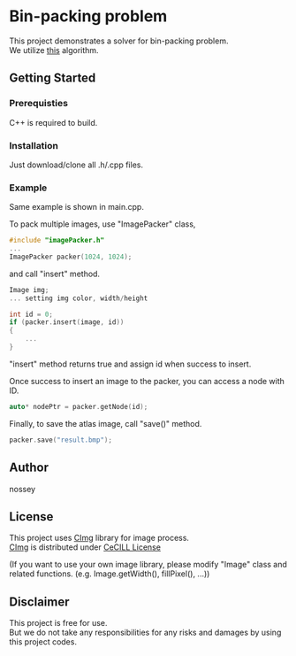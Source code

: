 # Bin-packing problem
This project demonstrates a solver for bin-packing problem.<br>
We utilize <a href="http://blackpawn.com/texts/lightmaps/default.html">this</a> algorithm.

## Getting Started
### Prerequisties
C++ is required to build.

### Installation
Just download/clone all .h/.cpp files.

### Example
Same example is shown in main.cpp.

To pack multiple images, use "ImagePacker" class,
```cpp
#include "imagePacker.h"
...
ImagePacker packer(1024, 1024);
```

and call "insert" method.

```cpp
Image img;
... setting img color, width/height

int id = 0;
if (packer.insert(image, id))
{
    ...
}
```
"insert" method returns true and assign id when success to insert.

Once success to insert an image to the packer, you can access a node with ID.
```cpp
auto* nodePtr = packer.getNode(id);
```

Finally, to save the atlas image, call "save()" method.
```cpp
packer.save("result.bmp");
```

## Author
nossey

## License
This project uses <a href="http://cimg.eu/">CImg</a> library for image process.<br>
<a href="http://cimg.eu/">CImg</a> is distributed under <a href="http://www.cecill.info/">CeCILL License</a>

(If you want to use your own image library, please modify "Image" class and related functions. (e.g. Image.getWidth(), fillPixel(), ...))

## Disclaimer
This project is free for use.<br>
But we do not take any responsibilities for any risks and damages by using this project codes.